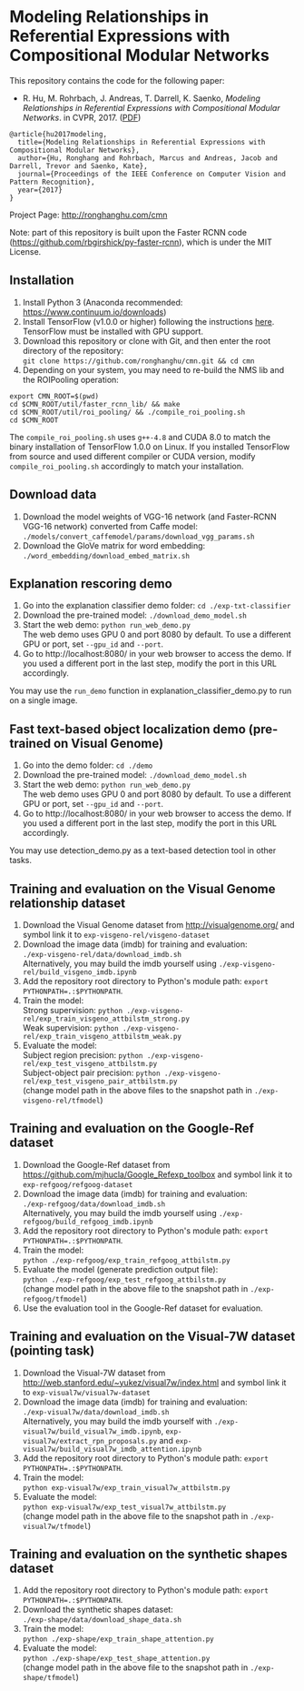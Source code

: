 # Modeling Relationships in Referential Expressions with Compositional Modular Networks
This repository contains the code for the following paper:

* R. Hu, M. Rohrbach, J. Andreas, T. Darrell, K. Saenko, *Modeling Relationships in Referential Expressions with Compositional Modular Networks*. in CVPR, 2017. ([PDF](http://arxiv.org/pdf/1611.09978.pdf))
```
@article{hu2017modeling,
  title={Modeling Relationships in Referential Expressions with Compositional Modular Networks},
  author={Hu, Ronghang and Rohrbach, Marcus and Andreas, Jacob and Darrell, Trevor and Saenko, Kate},
  journal={Proceedings of the IEEE Conference on Computer Vision and Pattern Recognition},
  year={2017}
}
```

Project Page: http://ronghanghu.com/cmn  

Note: part of this repository is built upon the Faster RCNN code (https://github.com/rbgirshick/py-faster-rcnn), which is under the MIT License.

## Installation
1. Install Python 3 (Anaconda recommended: https://www.continuum.io/downloads)
2. Install TensorFlow (v1.0.0 or higher) following the instructions [here](https://www.tensorflow.org/install/). TensorFlow must be installed with GPU support.
3. Download this repository or clone with Git, and then enter the root directory of the repository:  
`git clone https://github.com/ronghanghu/cmn.git && cd cmn`
4. Depending on your system, you may need to re-build the NMS lib and the ROIPooling operation:
```
export CMN_ROOT=$(pwd)
cd $CMN_ROOT/util/faster_rcnn_lib/ && make
cd $CMN_ROOT/util/roi_pooling/ && ./compile_roi_pooling.sh
cd $CMN_ROOT
```
The `compile_roi_pooling.sh` uses `g++-4.8` and CUDA 8.0 to match the binary installation of TensorFlow 1.0.0 on Linux. If you installed TensorFlow from source and used different compiler or CUDA version, modify `compile_roi_pooling.sh` accordingly to match your installation.

## Download data
1. Download the model weights of VGG-16 network (and Faster-RCNN VGG-16 network) converted from Caffe model:  
`./models/convert_caffemodel/params/download_vgg_params.sh`
2. Download the GloVe matrix for word embedding:  
`./word_embedding/download_embed_matrix.sh`

## Explanation rescoring demo
1. Go into the explanation classifier demo folder: `cd ./exp-txt-classifier`
2. Download the pre-trained model: `./download_demo_model.sh`
3. Start the web demo: `python run_web_demo.py`  
The web demo uses GPU 0 and port 8080 by default. To use a different GPU or port, set `--gpu_id` and `--port`.
4. Go to http://localhost:8080/ in your web browser to access the demo. If you used a different port in the last step, modify the port in this URL accordingly.

You may use the `run_demo` function in explanation_classifier_demo.py to run on a single image.

## Fast text-based object localization demo (pre-trained on Visual Genome)
1. Go into the demo folder: `cd ./demo`
2. Download the pre-trained model: `./download_demo_model.sh`
3. Start the web demo: `python run_web_demo.py`  
The web demo uses GPU 0 and port 8080 by default. To use a different GPU or port, set `--gpu_id` and `--port`.
4. Go to http://localhost:8080/ in your web browser to access the demo. If you used a different port in the last step, modify the port in this URL accordingly.

You may use detection_demo.py as a text-based detection tool in other tasks.

## Training and evaluation on the Visual Genome relationship dataset
1. Download the Visual Genome dataset from http://visualgenome.org/ and symbol link it to `exp-visgeno-rel/visgeno-dataset`
2. Download the image data (imdb) for training and evaluation:  
`./exp-visgeno-rel/data/download_imdb.sh`  
Alternatively, you may build the imdb yourself using `./exp-visgeno-rel/build_visgeno_imdb.ipynb`
3. Add the repository root directory to Python's module path: `export PYTHONPATH=.:$PYTHONPATH`.
4. Train the model:  
Strong supervision: `python ./exp-visgeno-rel/exp_train_visgeno_attbilstm_strong.py`  
Weak supervision: `python ./exp-visgeno-rel/exp_train_visgeno_attbilstm_weak.py`
5. Evaluate the model:  
Subject region precision: `python ./exp-visgeno-rel/exp_test_visgeno_attbilstm.py`  
Subject-object pair precision: `python ./exp-visgeno-rel/exp_test_visgeno_pair_attbilstm.py`  
 (change model path in the above files to the snapshot path in `./exp-visgeno-rel/tfmodel`)

## Training and evaluation on the Google-Ref dataset
1. Download the Google-Ref dataset from https://github.com/mjhucla/Google_Refexp_toolbox and symbol link it to `exp-refgoog/refgoog-dataset`
2. Download the image data (imdb) for training and evaluation:  
`./exp-refgoog/data/download_imdb.sh`  
Alternatively, you may build the imdb yourself using `./exp-refgoog/build_refgoog_imdb.ipynb`
3. Add the repository root directory to Python's module path: `export PYTHONPATH=.:$PYTHONPATH`.
4. Train the model:  
`python ./exp-refgoog/exp_train_refgoog_attbilstm.py`  
5. Evaluate the model (generate prediction output file):  
`python ./exp-refgoog/exp_test_refgoog_attbilstm.py`  
(change model path in the above file to the snapshot path in `./exp-refgoog/tfmodel`)
6. Use the evaluation tool in the Google-Ref dataset for evaluation.

## Training and evaluation on the Visual-7W dataset (pointing task)
1. Download the Visual-7W dataset from http://web.stanford.edu/~yukez/visual7w/index.html and symbol link it to `exp-visual7w/visual7w-dataset`
2. Download the image data (imdb) for training and evaluation:  
`./exp-visual7w/data/download_imdb.sh`  
Alternatively, you may build the imdb yourself with `./exp-visual7w/build_visual7w_imdb.ipynb`, `exp-visual7w/extract_rpn_proposals.py` and  `exp-visual7w/build_visual7w_imdb_attention.ipynb`
3. Add the repository root directory to Python's module path: `export PYTHONPATH=.:$PYTHONPATH`.
4. Train the model:  
`python exp-visual7w/exp_train_visual7w_attbilstm.py`
5. Evaluate the model:  
`python exp-visual7w/exp_test_visual7w_attbilstm.py`  
(change model path in the above file to the snapshot path in `./exp-visual7w/tfmodel`)

## Training and evaluation on the synthetic shapes dataset
1. Add the repository root directory to Python's module path: `export PYTHONPATH=.:$PYTHONPATH`.
2. Download the synthetic shapes dataset:  
`./exp-shape/data/download_shape_data.sh`
3. Train the model:  
`python ./exp-shape/exp_train_shape_attention.py`  
4. Evaluate the model:  
`python ./exp-shape/exp_test_shape_attention.py`  
(change model path in the above file to the snapshot path in `./exp-shape/tfmodel`)
